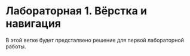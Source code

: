 # Лабораторная 1. Вёрстка и навигация
В этой ветке будет предсталвено решение для первой лабораторной работы.
